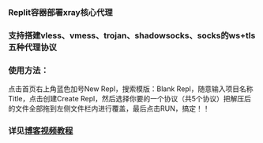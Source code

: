 ### Replit容器部署xray核心代理
### 支持搭建vless、vmess、trojan、shadowsocks、socks的ws+tls五种代理协议
### 使用方法：
点击首页右上角蓝色加号New Repl，搜索模版：Blank Repl，随意输入项目名称Title，点击创建Create Repl，然后选择你要的一个协议（共5个协议）把解压后的文件全部拖到左侧文件栏内进行覆盖，最后点击RUN，搞定！！
### 详见[博客视频教程](https://ygkkk.blogspot.com/2022/12/replit-xray-vmess-vless-trojan-shadowsocks.html)
